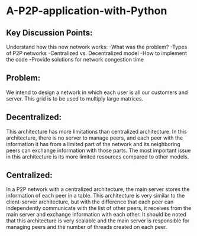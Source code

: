 # A-P2P-application-with-Python

## Key Discussion Points:
Understand how this new network works:
-What was the problem?
-Types of P2P networks
-Centralized vs. Decentralized model
-How to implement the code
-Provide solutions for network congestion time

## Problem:
We intend to design a network in which each user is all our customers and server. This grid is to be used to multiply large matrices.

## Decentralized:
This architecture has more limitations than centralized architecture. In this architecture, there is no server to manage peers, and each peer with the information it has from a limited part of the network and its neighboring peers can exchange information with those parts.
The most important issue in this architecture is its more limited resources compared to other models.

## Centralized:
In a P2P network with a centralized architecture, the main server stores the information of each peer in a table. This architecture is very similar to the client-server architecture, but with the difference that each peer can independently communicate with the list of other peers, it receives from the main server and exchange information with each other. It should be noted that this architecture is very scalable and the main server is responsible for managing peers and the number of threads created on each peer.

